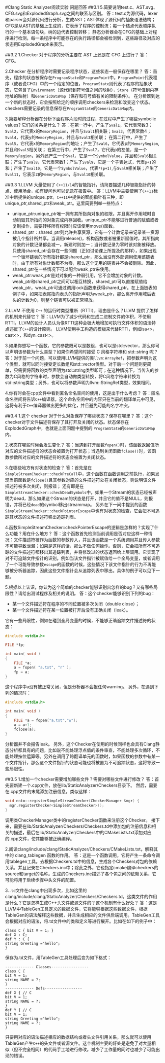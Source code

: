 #Clang Static Analyzer阅读实验 问题回答
##3.1
5.简要说明test.c、AST.svg、CFG.svg和ExplodedGraph.svg之间的联系与区别。
答：test.c为源代码，lexer和parser会对源代码进行分析，生成AST；AST体现了源代码的抽象语法结构；
CFG是从AST的基础上生成的，它表示了程序的控制流；每一个结点代表顺序执行的一个基本语句块，树的边代表控制转移；
静态分析器会在CFG的基础上对程序进行检测，每一条程序中可能存在的执行路径都会被检测到，这些路径及对应的状态用ExplodedGraph来表示。

##3.2
1.Checker 对于程序的分析主要在 AST 上还是在 CFG 上进行？
答：CFG。

2.Checker 在分析程序时需要记录程序状态，这些状态一般保存在哪里？
答：首先，程序的状态被保存在`ProgramState`和`ProgramPoint`中。`ProgramPoint`代表程序（或者说CFG）中的一个给定的位置，`ProgramState`则代表了程序的抽象状态，它包含了`Environment`（源代码到符号值之间的映射），`Store`（符号值到内存地址的映射）和`GenericDataMap`（保存和符号值有关的限制条件）。
在分析器到达一个新的状态时，它会按照给定的顺序调用checkers来检测和改变这个状态。checkers需要记录的信息保存在`ProgramState`的`GenericDataMap`内。

3.简要解释分析器在分析下面程序片段时的过程，在过程中产生了哪些symbolic values? 它们的关系是什么？
答：在第一行中，产生了`Sval1`，它代表常数3；`Sval2`，它代表x的`MemoryRegion`，并且与`Sval1`相关联；`Sval3`，代表常数4；`Sval4`，代表y的`MemoryRegion`，并且与`Sval3`相关联；
在第二行中，产生了`Sval5`，它代表x的`MemoryRegion`的地址；产生了`Sval6`，它代表p的`MemoryRegion`,并且和`Sval5`相关联；
在第三行中，产生了`Sval7`，它代表p的左值，是一个`MemoryRegion`，另外还产生一个`Sval`，它是一个`SymbolValue`，并且和`Sval6`相关联；产生了`Sval8`，它代表常数1；产生了`Sval9`，它是一个子表达式，代表`p+1`的和；产生了`Sval10`，它是一个`SymbolValue`，代表`*(p+1)`,与`Sval9`相关联；产生了`Sval11`，它表示z的`MemoryRegion`，与`Sval10`相关联。

##3.3
1.LLVM 大量使用了 `C++11/14`的智能指针，请简要描述几种智能指针的特点、使用场合，如有疑问也可以记录在报告中。
答：LLVM中主要使用了`C++11`标准中新提供的unique_ptr。`C++11`中提供的智能指针有三种，即unique_ptr,shared_ptr和weak_ptr。这里简要列举一些特点：
- unique_ptr:unique_ptr唯一拥有其所指向对象的权限，并且离开作用域时自动销毁其所指向的对象完成内存回收。unique_ptr不能够进行普通的赋值或者复制操作，需要转移所有权限时应该使用move()函数。
- shared_ptr：shared_ptr则允许共享资源，它有一个计数记录来记录某一资源被几个指针所共享。当调用release()，析构函数或者被重新赋值时，其所指向对象的计数记录都会减一，新建时则加一；当计数记录为零时该对象被释放。只使用shared_ptr会存在一些问题（正如讨论课上所提及的那样），如果出现一个循环链表的所有指针都是shared_ptr，那么当没有外部调用使用该链表时，由于所有对象计数都不为零，那么这个无用的链表并不会被删除。因此，shared_ptr在一些情况下可以配合weak_ptr来使用。
- weak_ptr:weak_ptr是对对象的一种弱引用，它不会增加对象的计数。weak_ptr和shared_ptr之间可以相互转换，shared_ptr可以直接赋值给weak_ptr，weak_ptr可通过调用lock函数来获得shared_ptr。在上面链表的例子中，如果把表尾指向表头的指针声明为weak_ptr，那么离开作用域后表头的计数为0，则整个链表可以被正常释放。

2.LLVM 不使用 `C++` 的运行时类型推断（RTTI），理由是什么？LLVM 提供了怎样的机制来代替它？
答：LLVM为了减少代码和生成二进制文件的体积，不使用RTTI。LLVM的设计人员认为像RTTI这种会极大地增加可执行文件体积的语法特点违反了`C++`的设计原则。
LLVM使用手工构造的模板来代替RTTI，例如isa<>， cast<>，和dyn_cast<>。

3.如果你想写一个函数，它的参数既可以是数组，也可以是std::vector，那么你可以声明该参数为什么类型？如果你希望同时接受 C 风格字符串和 std::string 呢？
答：对于前一个问题，可以使用LLVM提供的类`llvm:ArrayRef`，把参数声明为这个类型，就可以同时接受定长数组和std::vector类型。对于后一个问题则更简单，只需要将函数的类型声明为std::string类型即可；在这种情况下，当传入的参数为C风格的字符串时，参数会自动做类型转换，将C风格字符串转换为std::string类型；另外，也可以将参数声明为llvm::StringRef类型，效果相同。

4.你有时会在cpp文件中看到匿名命名空间的使用，这是出于什么考虑？
答：匿名命名空间将告诉`C++`编译器，这个命名空间中的内容只在当前的翻译单元中可见，这将有利于`C++`编译器做出更多的优化，并且避免可能的名字冲突。

##3.4
1.这个 checker 对于什么对象保存了哪些状态？保存在哪里？
答：这个checker对于文件描述符保存了其打开及关闭的状态。状态保存在ExplodedGraph中，也就是上面问题中提到的
`ProgramState`的`GenericDataMap`内。

2.状态在哪些时候会发生变化？
答：当遇到打开函数`fopen()`时，该函数返回值所对应的文件描述符的状态会被置为打开状态；当遇到关闭函数`fclose()`时，该函数参数所对应的文件描述符的状态会被置为关闭状态。

3.在哪些地方有对状态的检查？
答：首先是在`SimpleStreamChecker::checkPreCall`中，这个函数在函数调用之前执行，如果发现当前函数是`fclose()`且其参数对应的文件描述符处在关闭状态，则说明该文件描述符被多次关闭，则报错；
还有即是在`SimpleStreamChecker::checkDeadSymbols`中，如果一个Stream的状态已经被声明为dead，那么如果这个Stream的状态是打开，并且它的值不是NULL，则报错，并将已经`dead`的symbol移出streammap。
另外在下一问中提到的函数`SimpleStreamChecker::checkPointerEscape`中也有对状态的检查，它会把不可追踪其状态的文件描述符移出追踪列表。

4.函数SimpleStreamChecker::checkPointerEscape的逻辑是怎样的？实现了什么功能？用在什么地方？
答：这个函数首先检测当前调用是否对应这样一种情况：文件描述符被作为函数的参数传入，并且该函数是一个系统调用并且传入参数不可能导致泄漏；如果是这样的话，那么不做任何操作。否则，它会把所有不可追踪的文件描述符都移出其追踪列表，并将修改过的状态返回给上层调用。它实现了对不可追踪文件指针的识别，例如当该文件指针被赋值给一个全局变量，或者调用了一个可能导致参数`escape`的函数的时候，这些情况下该文件指针的行为不再能够被分析器追踪，因此这些文件指针会从追踪列表中移出。具体的例子可以见下一题。

5.根据以上认识，你认为这个简单的checker能够识别出怎样的bug？又有哪些局限性？请给出测试程序及相关的说明。
答：这个checker能够识别下列的bug：
- 某一个文件描述符在程序的不同位置被多次关闭（double close）；
- 某一个文件描述符在某一位置被打开后没有正确关闭（leak）。

它有一些局限性，例如在碰到全局变量的时候，不能够正确追踪文件描述符的状态：
```cpp
#include <stdio.h>

FILE *fp;

int main( void )
{
    FILE *a;
    a = fopen( "a.txt", "r" );
    fp = a;
}
```
这个程序中a没有被正常关闭，但是分析器不会报任何warning。
另外，在遇到下列的情况时：
```cpp
#include <stdio.h>

int main( void )
{
    FILE *a = fopen("a.txt","w");
    a = a+1;
    fclose(a);
}
```
分析器并不会报告leak。
另外，这个Checker在使用的时候同样也会具有Clang静态分析都具有的问题，比如说不能处理浮点值的条件审查，不能处理多次循环，不能处理按位运算等。另外在调用了跨翻译单元的函数时，如果函数的参数中有某一个文件指针，那么这个文件指针的状态可能也将被置为不可追踪状态，这将导致一些局限性。

##3.5
1.增加一个checker需要增加哪些文件？需要对哪些文件进行修改？
答：首先要新建一个.cpp文件，放在lib/StaticAnalyzer/Checkers目录下。
然后，需要在.cpp文件的末尾添加注册信息，类似这样：
```cpp
void ento::registerSimpleStreamChecker(CheckerManager &mgr) {
  mgr.registerChecker<SimpleStreamChecker>();
}
```
调用类CheckerManager类中的registerChecker函数来注册这个Checker。
接下来，需要在lib/StaticAnalyzer/Checkers/Checkers.td中添加包的注册信息和相关的描述，最后在lib/StaticAnalyzer/Checkers中的CMakeLists.txt添加对应的.cpp文件，使其能够被正确编译。

2.阅读clang/include/clang/StaticAnalyzer/Checkers/CMakeLists.txt，解释其中的 clang_tablegen 函数的作用。
答：这是一个函数调用，它将产生一条命令调用tablegen工具，去根据Checkers.td中的信息，生成各个Checkers对包的依赖关系，并且记录在Checkers.inc中；除此之外，它也指定cmake编译checkers的source和target的名称。生成的Checkers.inc描述了各个包之间的依赖关系，它可能将用于后续步骤中头文件的配置。

3.`.td`文件在clang中出现多次，比如这里的clang/include/clang/StaticAnalyzer/Checkers/Checkers.td。这类文件的作用是什么？它是怎样生成C++头文件或源文件的？这个机制有什么好处？
答：这是LLVM中TableGen工具定义的数据文件，它将能够根据这些数据文件，根据TableGen的语法解释这些数据，并且生成相应的文件供后端调用。TableGen工具会根据对应的语法，将.td文件中的类和定义等进行展开。比如在如下的例子中：
```
class C { bit V = 1; }
def X : C;
def Y : C {
string Greeting ="hello";
}
```
保存为.td文件，用TableGen工具处理后变为如下格式：
```
------------- Classes-----------------
class C {
bit V = 1;
string NAME = ?;
}
------------- Defs-----------------
def X { // C
bit V = 1;
string NAME = ?;
}
def Y { // C
bit V = 1;
string Greeting ="hello";
string NAME = ?;
}
```
只要用对应的语法描述相应的数据结构或者头文件引用关系，那么就可以使用TableGen产生`C++`的头文件或者源文件。这个机制主要的好处是避免了对大量相似（但不完全相同）的代码手工地进行修改，减少了工作量的同时也减少了可能出现的错误。





